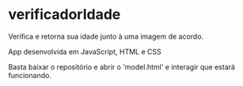 # verificadorIdade
Verifica e retorna sua idade junto à uma imagem de acordo.

App desenvolvida em JavaScript, HTML e CSS

Basta baixar o repositório e abrir o 'model.html' e interagir que estará funcionando.
